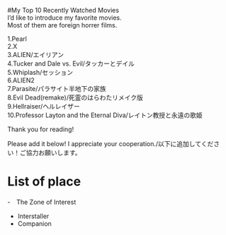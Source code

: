 #My Top 10 Recently Watched Movies<br>
I’d like to introduce my favorite movies.<br>
Most of them are foreign horrer films.<br>

1.Pearl<br>
2.X<br>
3.ALIEN/エイリアン<br>
4.Tucker and Dale vs. Evil/タッカーとデイル<br>
5.Whiplash/セッション<br>
6.ALIEN2<br>
7.Parasite/パラサイト半地下の家族<br>
8.Evil Dead(remake)/死霊のはらわたリメイク版<br>
9.Hellraiser/ヘルレイザー<br>
10.Professor Layton and the Eternal Diva/レイトン教授と永遠の歌姫<br>

Thank you for reading!<br>

Please add it below! I appreciate your cooperation./以下に追加してください！ご協力お願いします。
# List of place
-　The Zone of Interest
- Interstaller
- Companion
